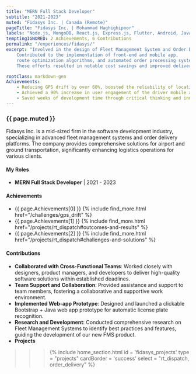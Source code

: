 ```yaml
---
title: "MERN Full Stack Developer"
subtitle: "2021-2023"
muted: "Fidasys Inc. | Canada (Remote)"
pageTitle: "Fidasys Inc. | Mohammad Haghighipoor" 
labels: "Node.js, MongoDB, React.js, Express.js, Flutter, Android, Java, GreenDao, Retrofit, GPS, BLE, HTML, JavaScript, CSS, Git, GitHub, Agile, Jira, Unit Test"
temptingIGNORED: 2 Achievements, 6 Contributions
permalink: "/experiences/fidasys/"
excerpt: "Involved in the design of Fleet Management System and Order Delivery,
    Contributed to the implementation of front-end and mobile app,
    route optimization algorithms, and automated order processing systems.
    These efforts resulted in notable cost savings and improved delivery timelines."

rootClass: markdown-gen
Achievements: 
    - Reducing GPS drift by over 60%, boosted the reliability of location-based features, and received positive feedback from users and stakeholders
    - Achieved a 90% increase in user engagement of the driver mobile app.
    - Saved weeks of development time through critical thinking and innovative problem-solving.
---
```


### {{ page.muted }}
Fidasys Inc. is a mid-sized firm in the software development industry, specializing in advanced fleet management systems and order delivery platforms. The company provides comprehensive solutions for airport and ground transportation, significantly enhancing logistics operations for various clients.

#### My Roles
- **MERN Full Stack Developer** &#124; 2021 - 2023

#### Achievements
- {{ page.Achievements[0] }} {% include find_more.html href="/challenges/gps_drift" %}
- {{ page.Achievements[1] }} {% include find_more.html href="/projects/rt_dispatch#outcomes-and-results" %}
- {{ page.Achievements[2] }} {% include find_more.html href="/projects/rt_dispatch#challenges-and-solutions" %}

#### Contributions
- **Collaborated with Cross-Functional Teams**: Worked closely with designers, product managers, and developers to deliver high-quality software solutions within established deadlines.
- **Team Support and Collaboration**: Provided assistance and support to team members, fostering a collaborative and supportive work environment.
- **Implemented Web-app Prototype**: Designed and launched a clickable Bootstrap + Java web app prototype for automatic license plate recognition.
- **Research and Development**: Conducted comprehensive research on Fleet Management Systems to identify best practices and features, guiding the development of our new FMS product.
- **Projects**
>>> {% include home_section.html 
        id = 'fidasys_projects'
        type = "projects"
        cardBorder = 'success'
        select = "rt_dispatch, order_delivery"
    %}